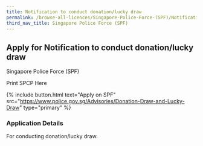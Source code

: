 ```yaml
---
title: Notification to conduct donation/lucky draw
permalink: /browse-all-licences/Singapore-Police-Force-(SPF)/Notification-to-conduct-donation-lucky-draw
third_nav_title: Singapore Police Force (SPF)
---
```


## Apply for Notification to conduct donation/lucky draw

Singapore Police Force (SPF)

Print SPCP Here

{% include button.html text="Apply on SPF" src="https://www.police.gov.sg/Advisories/Donation-Draw-and-Lucky-Draw" type="primary" %}

### Application Details
<p>For conducting donation/lucky draw.</p>

